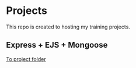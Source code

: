 # Projects

This repo is created to hosting my training projects.

## Express + EJS + Mongoose

[To project folder](./ExpreeAndMongo)

